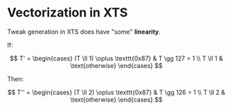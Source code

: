 # Vectorization in XTS

Tweak generation in XTS does have "some" **linearity**.

If: 

$$
T' = \begin{cases}
  (T \ll 1) \oplus \texttt{0x87} & T \gg 127 = 1 \\
  T \ll 1 & \text{otherwise}
\end{cases}
$$

Then: 

$$
T'' = \begin{cases}
  (T \ll 2) \oplus \texttt{0x87} & T \gg 126 = 1 \\
  T \ll 2 & \text{otherwise}
\end{cases}
$$
